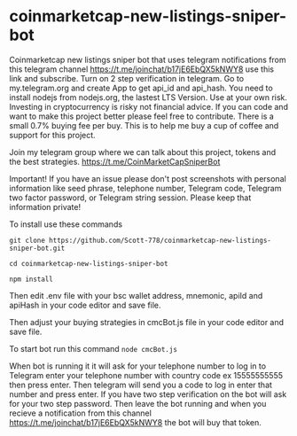 # coinmarketcap-new-listings-sniper-bot
Coinmarketcap new listings sniper bot that uses 
telegram notifications from this telegram channel
https://t.me/joinchat/b17jE6EbQX5kNWY8 use this link and subscribe.
Turn on 2 step verification in telegram.
Go to my.telegram.org and create App to get api_id and api_hash.
You need to install nodejs from nodejs.org, the lastest LTS Version. 
Use at your own risk. Investing in cryptocurrency is risky not financial advice.
If you can code and want to make this project better please feel free to contribute.
There is a small 0.7% buying fee per buy. This is to help me buy a cup of coffee and support for this project. 

Join my telegram group where we can talk about this project, tokens and the best strategies. https://t.me/CoinMarketCapSniperBot

Important! 
If you have an issue please don't post screenshots with personal information like seed phrase, telephone number, Telegram code, Telegram two factor password, or Telegram string session. Please keep that information private!

To install use these commands
```
git clone https://github.com/Scott-778/coinmarketcap-new-listings-sniper-bot.git
```
```
cd coinmarketcap-new-listings-sniper-bot
```
```
npm install
```
Then edit .env file with your bsc wallet address, mnemonic, apiId and apiHash in your code editor and save file.

Then adjust your buying strategies in cmcBot.js file in your code editor and save file.

To start bot run this command
`node cmcBot.js`

When bot is running it it will ask for your telephone number to log in to Telegram enter your telephone number with country code ex 15555555555 then press enter. Then telegram will send you a code to log in enter that number and press enter. If you have two step verification on the bot will ask for your two step password. Then leave the bot running and when you recieve a notification from this channel https://t.me/joinchat/b17jE6EbQX5kNWY8 the bot will buy that token.
